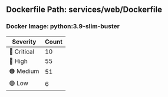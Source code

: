 ## Dockerfile Path: services/web/Dockerfile

### Docker Image: python:3.9-slim-buster
| Severity | Count |
|----------|-------|
| 🛑 Critical | 10 |
| 🔴 High | 55 |
| 🟠 Medium | 51 |
| 🟢 Low | 6 |